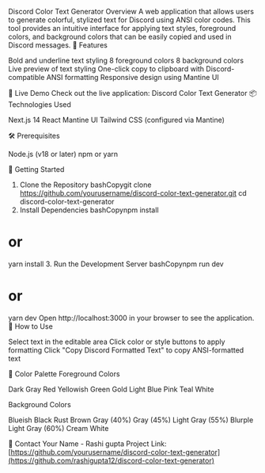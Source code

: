 Discord Color Text Generator
Overview
A web application that allows users to generate colorful, stylized text for Discord using ANSI color codes. This tool provides an intuitive interface for applying text styles, foreground colors, and background colors that can be easily copied and used in Discord messages.
🌟 Features

Bold and underline text styling
8 foreground colors
8 background colors
Live preview of text styling
One-click copy to clipboard with Discord-compatible ANSI formatting
Responsive design using Mantine UI

🚀 Live Demo
Check out the live application: Discord Color Text Generator
📦 Technologies Used

Next.js 14
React
Mantine UI
Tailwind CSS (configured via Mantine)

🛠️ Prerequisites

Node.js (v18 or later)
npm or yarn

🏁 Getting Started
1. Clone the Repository
bashCopygit clone https://github.com/yourusername/discord-color-text-generator.git
cd discord-color-text-generator
2. Install Dependencies
bashCopynpm install
# or
yarn install
3. Run the Development Server
bashCopynpm run dev
# or
yarn dev
Open http://localhost:3000 in your browser to see the application.
🔧 How to Use

Select text in the editable area
Click color or style buttons to apply formatting
Click "Copy Discord Formatted Text" to copy ANSI-formatted text

🎨 Color Palette
Foreground Colors

Dark Gray
Red
Yellowish Green
Gold
Light Blue
Pink
Teal
White

Background Colors

Blueish Black
Rust Brown
Gray (40%)
Gray (45%)
Light Gray (55%)
Blurple
Light Gray (60%)
Cream White




👤 Contact
Your Name - Rashi gupta
Project Link: [https://github.com/yourusername/discord-color-text-generator](https://github.com/rashigupta12/discord-color-text-generator)
